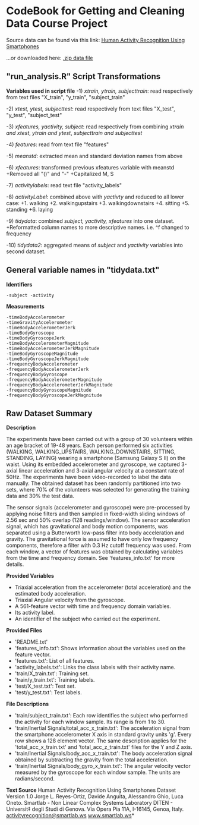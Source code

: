 CodeBook for Getting and Cleaning Data Course Project
=======================================================

Source data can be found via this link: [Human Activity Recognition Using Smartphones](http://archive.ics.uci.edu/ml/datasets/Human+Activity+Recognition+Using+Smartphones)

...or downloaded here: [.zip data file](https://d396qusza40orc.cloudfront.net/getdata%2Fprojectfiles%2FUCI%20HAR%20Dataset.zip)


**"run_analysis.R" Script Transformations**
-------------------------------------------

**Variables used in script file**
-1) *xtrain, ytrain, subjecttrain*: read respectively from text files "X_train", "y_train", "subject_train"

-2) *xtest, ytest, subjecttest*: read respectively from text files "X_test", "y_test", "subject_test"

-3) *xfeatures, yactivity, subject*: read respectively from combining *xtrain and xtest*, *ytrain and ytest*, *subjecttrain and subjecttest*
  
-4) *features*: read from text file "features"

-5) *meanstd*: extracted mean and standard deviation names from above

-6) *xfeatures*: transformed previous xfeatures variable with meanstd
  +Removed all "()" and "-"
  +Capitalized M, S
  
-7) *activitylabels*: read text file "activity_labels"

-8) *activityLabel*: combined above with *yactivty* and reduced to all lower case:
  +1. walking
  +2. walkingupstairs
  +3. walkingdownstairs
  +4. sitting
  +5. standing
  +6. laying
  
-9) *tidydata*: combined *subject, yactivity, xfeatures* into one dataset. 
  +Reformatted column names to more descriptive names. i.e. ^f changed to frequency

-10) *tidydata2*: aggregated means of *subject* and *yactivity* variables into second dataset.


**General variable names in "tidydata.txt"**
---------------------------------------------------------------------

**Identifiers**

``
-subject
-activity
``


**Measurements**

```
-timeBodyAccelerometer
-timeGravityAccelerometer
-timeBodyAccelerometerJerk
-timeBodyGyroscope
-timeBodyGyroscopeJerk
-timeBodyAccelerometerMagnitude
-timeBodyAccelerometerJerkMagnitude
-timeBodyGyroscopeMagnitude
-timeBodyGyroscopeJerkMagnitude
-frequencyBodyAccelerometer
-frequencyBodyAccelerometerJerk
-frequencyBodyGyroscope
-frequencyBodyAccelerometerMagnitude
-frequencyBodyAccelerometerJerkMagnitude
-frequencyBodyGyroscopeMagnitude
-frequencyBodyGyroscopeJerkMagnitude
```


**Raw Dataset Summary**
------------------------------------------

**Description** 

The experiments have been carried out with a group of 30 volunteers within an age bracket of 19-48 years. Each person performed six activities (WALKING, WALKING_UPSTAIRS, WALKING_DOWNSTAIRS, SITTING, STANDING, LAYING) wearing a smartphone (Samsung Galaxy S II) on the waist. Using its embedded accelerometer and gyroscope, we captured 3-axial linear acceleration and 3-axial angular velocity at a constant rate of 50Hz. The experiments have been video-recorded to label the data manually. The obtained dataset has been randomly partitioned into two sets, where 70% of the volunteers was selected for generating the training data and 30% the test data. 

The sensor signals (accelerometer and gyroscope) were pre-processed by applying noise filters and then sampled in fixed-width sliding windows of 2.56 sec and 50% overlap (128 readings/window). The sensor acceleration signal, which has gravitational and body motion components, was separated using a Butterworth low-pass filter into body acceleration and gravity. The gravitational force is assumed to have only low frequency components, therefore a filter with 0.3 Hz cutoff frequency was used. From each window, a vector of features was obtained by calculating variables from the time and frequency domain. See 'features_info.txt' for more details.


**Provided Variables**

- Triaxial acceleration from the accelerometer (total acceleration) and the estimated body acceleration.
- Triaxial Angular velocity from the gyroscope. 
- A 561-feature vector with time and frequency domain variables. 
- Its activity label. 
- An identifier of the subject who carried out the experiment.


**Provided Files**

- 'README.txt'
- 'features_info.txt': Shows information about the variables used on the feature vector.
- 'features.txt': List of all features.
- 'activity_labels.txt': Links the class labels with their activity name.
- 'train/X_train.txt': Training set.
- 'train/y_train.txt': Training labels.
- 'test/X_test.txt': Test set.
- 'test/y_test.txt': Test labels.


**File Descriptions**

- 'train/subject_train.txt': Each row identifies the subject who performed the activity for each window sample. Its range is from 1 to 30.
- 'train/Inertial Signals/total_acc_x_train.txt': The acceleration signal from the smartphone accelerometer X axis in standard gravity units 'g'. Every row shows a 128 element vector. The same description applies for the 'total_acc_x_train.txt' and 'total_acc_z_train.txt' files for the Y and Z axis. 
- 'train/Inertial Signals/body_acc_x_train.txt': The body acceleration signal obtained by subtracting the gravity from the total acceleration. 
- 'train/Inertial Signals/body_gyro_x_train.txt': The angular velocity vector measured by the gyroscope for each window sample. The units are radians/second. 


**Text Source**
Human Activity Recognition Using Smartphones Dataset
Version 1.0
Jorge L. Reyes-Ortiz, Davide Anguita, Alessandro Ghio, Luca Oneto.
Smartlab - Non Linear Complex Systems Laboratory
DITEN - Universit‡ degli Studi di Genova.
Via Opera Pia 11A, I-16145, Genoa, Italy.
activityrecognition@smartlab.ws
www.smartlab.ws*
